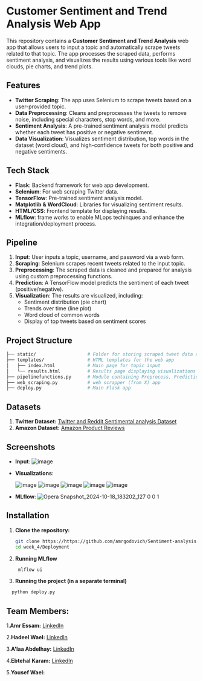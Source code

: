 # Customer Sentiment and Trend Analysis Web App

This repository contains a **Customer Sentiment and Trend Analysis** web app that allows users to input a topic and automatically scrape tweets related to that topic. The app processes the scraped data, performs sentiment analysis, and visualizes the results using various tools like word clouds, pie charts, and trend plots.

## Features

- **Twitter Scraping**: The app uses Selenium to scrape tweets based on a user-provided topic.
- **Data Preprocessing**: Cleans and preprocesses the tweets to remove noise, including special characters, stop words, and more.
- **Sentiment Analysis**: A pre-trained sentiment analysis model predicts whether each tweet has positive or negative sentiment.
- **Data Visualization**: Visualizes sentiment distribution, top words in the dataset (word cloud), and high-confidence tweets for both positive and negative sentiments.

## Tech Stack

- **Flask**: Backend framework for web app development.
- **Selenium**: For web scraping Twitter data.
- **TensorFlow**: Pre-trained sentiment analysis model.
- **Matplotlib & WordCloud**: Libraries for visualizing sentiment results.
- **HTML/CSS**: Frontend template for displaying results.
- **MLflow**: frame works to enable MLops techinques and enhance the integration/deployment process.


## Pipeline
1. **Input**: User inputs a topic, username, and password via a web form.
2. **Scraping**: Selenium scrapes recent tweets related to the input topic.
3. **Preprocessing**: The scraped data is cleaned and prepared for analysis using custom preprocessing functions.
4. **Prediction**: A TensorFlow model predicts the sentiment of each tweet (positive/negative).
5. **Visualization**: The results are visualized, including:
   - Sentiment distribution (pie chart)
   - Trends over time (line plot)
   - Word cloud of common words
   - Display of top tweets based on sentiment scores

## Project Structure

   ```bash
   ├── static/                   # Folder for storing scraped tweet data and visualizations
   ├── templates/                # HTML templates for the web app
   │   ├── index.html            # Main page for topic input
   │   └── results.html          # Results page displaying visualizations
   ├── pipelinefunctions.py      # Module containing Preprocess, Prediction, and Visualizer classes
   ├── web_scraping.py           # web scrapper (from X) app
   ├── deploy.py                 # Main Flask app
   ```

## Datasets
1. **Twitter Dataset:** [Twitter and Reddit Sentimental analysis Dataset](https://www.kaggle.com/datasets/cosmos98/twitter-and-reddit-sentimental-analysis-dataset)
2. **Amazon Dataset:** [Amazon Product Reviews](https://www.kaggle.com/datasets/mahmudulhaqueshawon/amazon-product-reviews)

## Screenshots
- **Input**:
  ![image](https://github.com/user-attachments/assets/35f04b60-49f6-47d8-9c37-464e7b7fd81f)


- **Visualizations**:
  
   ![image](https://github.com/user-attachments/assets/b68c5ebb-06db-468c-950c-f74f2935f05d)
   ![image](https://github.com/user-attachments/assets/9f79cd26-9683-43f3-a06e-4140dc090ea9)
   ![image](https://github.com/user-attachments/assets/3745931b-1487-4ce2-8f77-1b8740ea389d)
   ![image](https://github.com/user-attachments/assets/0e9a4665-0952-46ca-98ce-f8fbe837f352)
   ![image](https://github.com/user-attachments/assets/cb43ca6b-a80d-42f0-9c36-aae836e5128b)


- **MLflow**:
  ![Opera Snapshot_2024-10-18_183202_127 0 0 1](https://github.com/user-attachments/assets/c17e444a-a731-45c9-8761-25692de964b1)


## Installation

1. **Clone the repository:**

   ```bash
   git clone https://https://github.com/amrgodovich/Sentiment-analysis-twitter-scrapper.git
   cd week_4/Deployment

2. **Running MLflow**

   ```bash
    mlflow ui
   
3. **Running the project (in a separate terminal)**

  ```bash
    python deploy.py
   ```

## Team Members:

1.**Amr Essam:** [LinkedIn](https://www.linkedin.com/in/amrgodovich/)

2.**Hadeel Wael:** [LinkedIn](https://www.linkedin.com/in/hadeel-wael-014097253/)

3.**A'laa Abdelhay:** [LinkedIn](https://www.linkedin.com/in/a-laa-abdelhay-16a909239/)

4.**Ebtehal Karam:** [LinkedIn](https://www.linkedin.com/in/ebtehal-karam-197939267/)

5.**Yousef Wael:** 
